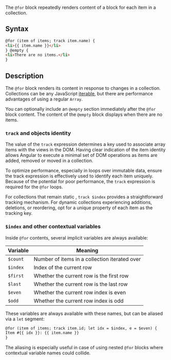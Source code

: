 The `@for` block repeatedly renders content of a block for each item in a collection.

## Syntax

```html
@for (item of items; track item.name) {
<li>{{ item.name }}</li>
} @empty {
<li>There are no items.</li>
}
```

## Description

The `@for` block renders its content in response to changes in a collection. Collections can be any
JavaScript [iterable](https://developer.mozilla.org/en-US/docs/Web/JavaScript/Reference/Iteration_protocols),
but there are performance advantages of using a regular `Array`.

You can optionally include an `@empty` section immediately after the `@for` block content. The
content of the `@empty` block displays when there are no items.

### `track` and objects identity

The value of the `track` expression determines a key used to associate array items with the views in
the DOM. Having clear indication of the item identity allows Angular to execute a minimal set of DOM
operations as items are added, removed or moved in a collection.

To optimize performance, especially in loops over immutable data, ensure the track expression is effectively used to
identify each item uniquely. Because of the potential for poor performance, the `track` expression
is required for the `@for` loops.

For collections that remain static , `track $index` provides a straightforward tracking mechanism. For dynamic
collections experiencing additions, deletions, or reordering, opt for a
unique property of each item as the tracking key.

### `$index` and other contextual variables

Inside `@for` contents, several implicit variables are always available:

| Variable | Meaning                                       |
|----------|-----------------------------------------------|
| `$count` | Number of items in a collection iterated over |
| `$index` | Index of the current row                      |
| `$first` | Whether the current row is the first row      |
| `$last`  | Whether the current row is the last row       |
| `$even`  | Whether the current row index is even         |
| `$odd`   | Whether the current row index is odd          |

These variables are always available with these names, but can be aliased via a `let` segment:

```html
@for (item of items; track item.id; let idx = $index, e = $even) {
Item #{{ idx }}: {{ item.name }}
}
```

The aliasing is especially useful in case of using nested `@for` blocks where contextual variable
names could collide.
